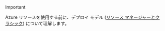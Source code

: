 > [!IMPORTANT]
> Azure リソースを使用する前に、デプロイ モデル ([リソース マネージャーとクラシック](../articles/resource-manager-deployment-model.md)) について理解します。
> 
> 

<!---HONumber=AcomDC_0218_2016-->